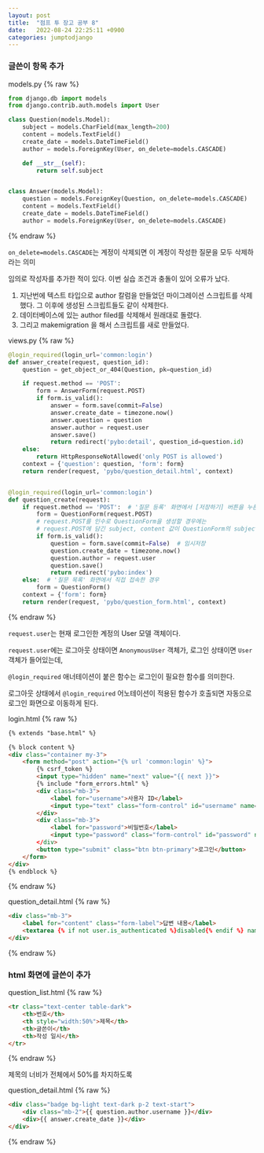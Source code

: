 ```yaml
---
layout: post
title:  "점프 투 장고 공부 8"
date:   2022-08-24 22:25:11 +0900
categories: jumptodjango
---
```


### 글쓴이 항목 추가


models.py
{% raw %}
```python
from django.db import models
from django.contrib.auth.models import User

class Question(models.Model):
    subject = models.CharField(max_length=200)
    content = models.TextField()
    create_date = models.DateTimeField()
    author = models.ForeignKey(User, on_delete=models.CASCADE)

    def __str__(self):
        return self.subject


class Answer(models.Model):
    question = models.ForeignKey(Question, on_delete=models.CASCADE)
    content = models.TextField()
    create_date = models.DateTimeField()
    author = models.ForeignKey(User, on_delete=models.CASCADE)
```
{% endraw %}

`on_delete=models.CASCADE`는 계정이 삭제되면 이 계정이 작성한 질문을 모두 삭제하라는 의미


임의로 작성자를 추가한 적이 있다. 이번 실습 조건과 충돌이 있어 오류가 났다.

1. 지난번에 텍스트 타입으로 author 칼럼을 만들었던  마이그레이션 스크립트를 삭제했다.
그 이후에 생성된 스크립트들도 같이 삭제한다.
2. 데이터베이스에 있는 author filed를 삭제해서 원래대로 돌렸다.
3. 그리고 makemigration 을 해서 스크립트를 새로 만들었다.



views.py
{% raw %}
```python
@login_required(login_url='common:login')
def answer_create(request, question_id):
    question = get_object_or_404(Question, pk=question_id)

    if request.method == 'POST':
        form = AnswerForm(request.POST)
        if form.is_valid():
            answer = form.save(commit=False)
            answer.create_date = timezone.now()
            answer.question = question
            answer.author = request.user
            answer.save()
            return redirect('pybo:detail', question_id=question.id)
    else:
        return HttpResponseNotAllowed('only POST is allowed')
    context = {'question': question, 'form': form}
    return render(request, 'pybo/question_detail.html', context)


@login_required(login_url='common:login')
def question_create(request):
    if request.method == 'POST':  # '질문 등록' 화면에서 [저장하기] 버튼을 누른 경우 -> 질문 내용을 데이터베이스에 저장해야 함.
        form = QuestionForm(request.POST)
        # request.POST를 인수로 QuestionForm을 생성할 경우에는
        # request.POST에 담긴 subject, content 값이 QuestionForm의 subject, content 속성에 자동으로 저장되어 객체가 생성된다.
        if form.is_valid():
            question = form.save(commit=False)  # 임시저장
            question.create_date = timezone.now()
            question.author = request.user
            question.save()
            return redirect('pybo:index')
    else:  # '질문 목록' 화면에서 직접 접속한 경우
        form = QuestionForm()
    context = {'form': form}
    return render(request, 'pybo/question_form.html', context)
```
{% endraw %}


`request.user`는 현재 로그인한 계정의 User 모델 객체이다.

`request.user`에는 로그아웃 상태이면 `AnonymousUser` 객체가, 로그인 상태이면 `User` 객체가 들어있는데,

`@login_required` 애너테이션이 붙은 함수는 로그인이 필요한 함수를 의미한다.

로그아웃 상태에서 `@login_required` 어노테이션이 적용된 함수가 호출되면 자동으로 로그인 화면으로 이동하게 된다. 


login.html
{% raw %}
```html
{% extends "base.html" %}

{% block content %}
<div class="container my-3">
    <form method="post" action="{% url 'common:login' %}">
        {% csrf_token %}
        <input type="hidden" name="next" value="{{ next }}">
        {% include "form_errors.html" %}
        <div class="mb-3">
            <label for="username">사용자 ID</label>
            <input type="text" class="form-control" id="username" name="username" value="{{ form.username.value|default_if_none:'' }}">
        </div>
        <div class="mb-3">
            <label for="password">비밀번호</label>
            <input type="password" class="form-control" id="password" name="password" value="{{ form.password.value|default_if_none:'' }}"
        </div>
        <button type="submit" class="btn btn-primary">로그인</button>
    </form>
</div>
{% endblock %}
```
{% endraw %}


question_detail.html
{% raw %}
```html
<div class="mb-3">
    <label for="content" class="form-label">답변 내용</label>
    <textarea {% if not user.is_authenticated %}disabled{% endif %} name="content" id="content" class="form-control" rows="10"></textarea>
</div>
```
{% endraw %}



### html 화면에 글쓴이 추가

question_list.html
{% raw %}
```html
<tr class="text-center table-dark">
    <th>번호</th>
    <th style="width:50%">제목</th>
    <th>글쓴이</th>
    <th>작성 일시</th>
</tr>
```
{% endraw %}

제목의 너비가 전체에서 50%를 차지하도록


question_detail.html
{% raw %}
```html
<div class="badge bg-light text-dark p-2 text-start">
    <div class="mb-2">{{ question.author.username }}</div>
    <div>{{ answer.create_date }}</div>
</div>
```
{% endraw %}



